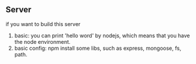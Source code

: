 ## Server

if you want to build this server

1. basic: you can print 'hello word' by nodejs, which means that you have the node environment.
2. basic config: npm install some libs, such as express, mongoose, fs, path.
